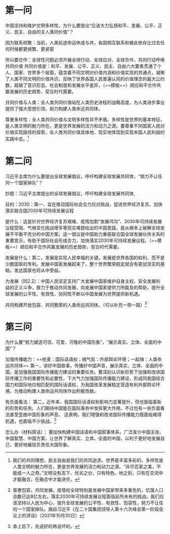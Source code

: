 # 第一问

中国坚持和维护文明多样性，为什么要提出“应该大力弘扬和平、发展、公平、正义、民主、自由的主人类同价值”？

因为联系频繁：当前，人类前途命运休成与共，各国相互联系和被此依存比过去任何时候都更频繁、更紧密

所以要合作：全球性问题必须开展全球行动、全球应对、全球合作，共同行动呼唤共同价值
共同价值是：和平、发展、公平、正义、民主、自由六大要素贯通了个人、国家、世界多个层面，蕴含着不同文明对价值内涵和价值实现的共通点，凝聚了人类不同文明的价值共识，反映了世界各国人民普遍认同的价值理念的最大公约数，超越了意识形态、社会制度和发展水平差异，（==模板==）顺应和平合作共赢发展的历史趋势，契合时代需要。

共同价值与人类：全人类共同价值站在人类历史进程的战略高度，为人类进步事业提供了强大思想引领，助力构建人类命远共同体。

尊重多样性：全人类共同价值与文明多样性并不矛盾。多样性是世界的基本特征，是人类文明的魅力所在，更是世界发展的活力和动力之源。要尊重不同国家人民对价值实现路径的探索，全人类共同价值具体地、现实地体现到实现本国人民利益的实践中去。[^2]

# 第二问

习近平主席为什么要提出全球发展倡议，呼吁构建全球发展共同体，“努力不让任何一个国家掉队”？

抄题：习近平主席提出的全球发展倡议，呼吁构建全球发展共同体,

目的：2030：第一，旨在推动国际社会合力应对挑战，促进世界经济复苏，加快落实联合国2030年可持续发展议程

是什么：这是针对世界经济复苏艰难、疫情加剧“发展鸿沟”、2030年可持续发展议程受阻、气候变化挑战增多等现实难题给出的中国思路，是从根本上破解全球发展不平衡不充分的中国方案。这一倡议是中国助力重振联合国全球发展伙伴关系的重要宣示，有助于国际社会形成合力，加快落实2030年可持续发展议程。（==模板==）顺应和平合作共赢发展的历史趋势，契合时代需要。

发展是什么：第二，发展是实现人民幸福的关键。发展是世界各国的权利，而不是少数国家的专利。发展中国家发展起来了，整个世界繁荣稳定就会有更加坚实的基础，发达国家也将从中受益。

为发展（同2.2）：中国人民坚定支持广大发展中国家维护自身主权、安全发展利益的正义斗争，致力于推动共同发展，向发展中国家提供力所能及的帮助，提升全球发展的公平性、有效性、协同性不断以中国发展为世界提供新机遇。

共同构建开放包容、共同繁荣的人类命运共同体。（可以补充一带一路）[^1]

# 第三问

为什么要“努力塑造可信、可爱、可敬的中国形象”，“展示真实、立体、全面的中国”？

加强传播能力：==抢麦：国际话语权；搞气氛：外部舆论环境；一起嗨：人类命运共同体==
第一，讲好中国故事，传播好中国声音，展示真实、立体、全面的中国，是加强我国国际传播能力建设的重要任务。要深刻认识新形势下加强和改进国际传播工作的重要性和必要性，下大气力加强国际传播能力建设，形成同我国综合国力和国际地位相匹配的国际话语权，为我国改革发展稳定营造有利外部舆论环境，为推动构建人类命运共同体作出积极贡献。

有负面看法：
第二，近年来，我国国际话语权和影响力显著提升，但也面临着新的形势和任务。人们期待中国能在国际事务中发挥更大作用，不过也有一些负面看法甚至歪曲中国形象的声音。
这表明，我们增强和改进国际传播能力既面临难得机遇，也面临不少挑战。[^3]

怎么办（材料原话）：
要加快构建中国话语和中国叙事体系，广泛宣介中国主张、中国智慧、中国方案，让世界了解真实、立体、全面的中国，以利于更好地发展自己、更好地展现负责任大国形象。

[^1]: 普惠包容，共同发展。疫情给全球特别是发展中国家带来多重危机，饥饿人口总数已达8亿左右，落实2030年可持续发展议程面临前所未有的挑战。我们应该坚持以人民为中心，提升全球发展的公平性、有效性、包容性，努力不让任何一个国家掉队。摘自习近平《在二十国集团领导人第十六次峰会第一阶段会议上的讲话》（2021年10月30日）
[^2]: 我们的共同理想，民主自由是我们的共同追求。世界是丰富多彩的，多样性是人类文明的魅力所在，更是世界发展的活力和动力之源。“非尽百家之美，不能成一人之奇。”文明没有高下、优劣之分，只有特色、地之别，只有在交流中才能融合，在融合中才能进步。
[^3]: 承上启下，先说好的再说坏的。